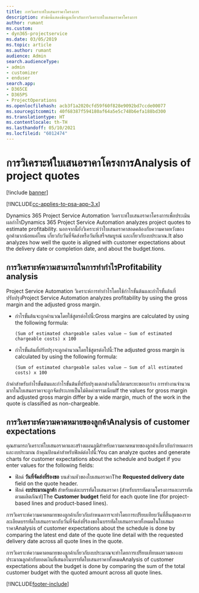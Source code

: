 ```yaml
---
title: การวิเคราะห์ใบเสนอราคาโครงการ
description: หัวข้อนี้แสดงข้อมูลเกี่ยวกับการวิเคราะห์ใบเสนอราคาโครงการ
author: rumant
ms.custom:
- dyn365-projectservice
ms.date: 03/05/2019
ms.topic: article
ms.author: rumant
audience: Admin
search.audienceType:
- admin
- customizer
- enduser
search.app:
- D365CE
- D365PS
- ProjectOperations
ms.openlocfilehash: acb3f1a2020cfd59f60f828e9092bd7ccde00077
ms.sourcegitcommit: 40f68387f594180af64a5e5c748b6efa188bd300
ms.translationtype: HT
ms.contentlocale: th-TH
ms.lasthandoff: 05/10/2021
ms.locfileid: "6012474"
---
```

# <a name="analysis-of-project-quotes"></a><span data-ttu-id="a6074-103">การวิเคราะห์ใบเสนอราคาโครงการ</span><span class="sxs-lookup"><span data-stu-id="a6074-103">Analysis of project quotes</span></span>

[!include [banner](../includes/psa-now-project-operations.md)]

[!INCLUDE[cc-applies-to-psa-app-3.x](../includes/cc-applies-to-psa-app-3x.md)]

<span data-ttu-id="a6074-104">Dynamics 365 Project Service Automation วิเคราะห์ใบเสนอราคาโครงการเพื่อประเมินผลกำไร</span><span class="sxs-lookup"><span data-stu-id="a6074-104">Dynamics 365 Project Service Automation analyzes project quotes to estimate profitability.</span></span> <span data-ttu-id="a6074-105">นอกจากนี้ยังวิเคราะห์ว่าใบเสนอราคาสอดคล้องกับความคาดหวังของลูกค้ามากน้อยแค่ไหน เกี่ยวกับวันที่จัดส่งหรือวันที่เสร็จสมบูรณ์ และเกี่ยวกับงบประมาณ.</span><span class="sxs-lookup"><span data-stu-id="a6074-105">It also analyzes how well the quote is aligned with customer expectations about the delivery date or completion date, and about the budget.tions.</span></span>

## <a name="profitability-analysis"></a><span data-ttu-id="a6074-106">การวิเคราะห์ความสามารถในการทำกำไร</span><span class="sxs-lookup"><span data-stu-id="a6074-106">Profitability analysis</span></span>

<span data-ttu-id="a6074-107">Project Service Automation วิเคราะห์การทำกำไรโดยใช้กำไรขั้นต้นและกำไรขั้นต้นที่ปรับปรุง</span><span class="sxs-lookup"><span data-stu-id="a6074-107">Project Service Automation analyzes profitability by using the gross margin and the adjusted gross margin.</span></span>

- <span data-ttu-id="a6074-108">กำไรขั้นต้นจะถูกคำนวณโดยใช้สูตรต่อไปนี้:</span><span class="sxs-lookup"><span data-stu-id="a6074-108">Gross margins are calculated by using the following formula:</span></span>

  `
    (Sum of estimated chargeable sales value – Sum of estimated chargeable costs) x 100
  `
- <span data-ttu-id="a6074-109">กำไรขั้นต้นที่ปรับปรุงจะถูกคำนวณโดยใช้สูตรต่อไปนี้:</span><span class="sxs-lookup"><span data-stu-id="a6074-109">The adjusted gross margin is calculated by using the following formula:</span></span>

  `
    (Sum of estimated chargeable sales value – Sum of all estimated costs) x 100
  `

<span data-ttu-id="a6074-110">ถ้าค่าสำหรับกำไรขั้นต้นและกำไรขั้นต้นที่ปรับปรุงแตกต่างกันไปตามระยะขอบกว้าง การทำงานจำนวนมากในใบเสนอราคาจะถูกจัดประเภทเป็นไม่คิดค่าธรรมเนียม</span><span class="sxs-lookup"><span data-stu-id="a6074-110">If the values for gross margin and adjusted gross margin differ by a wide margin, much of the work in the quote is classified as non-chargeable.</span></span>

## <a name="analysis-of-customer-expectations"></a><span data-ttu-id="a6074-111">การวิเคราะห์ความคาดหมายของลูกค้า</span><span class="sxs-lookup"><span data-stu-id="a6074-111">Analysis of customer expectations</span></span>

<span data-ttu-id="a6074-112">คุณสามารถวิเคราะห์ใบเสนอราคาและสร้างแผนภูมิสำหรับความคาดหมายของลูกค้าเกี่ยวกับกำหนดการและงบประมาณ ถ้าคุณป้อนค่าสำหรับฟิลด์ต่อไปนี้:</span><span class="sxs-lookup"><span data-stu-id="a6074-112">You can analyze quotes and generate charts for customer expectations about the schedule and budget if you enter values for the following fields:</span></span>

- <span data-ttu-id="a6074-113">ฟิลด์ **วันที่จัดส่งที่ร้องขอ** บนส่วนหัวของใบเสนอราคา</span><span class="sxs-lookup"><span data-stu-id="a6074-113">The **Requested delivery date** field on the quote header.</span></span>
- <span data-ttu-id="a6074-114">ฟิลด์ **งบประมาณลูกค้า** สำหรับแต่ละบรรทัดใบเสนอราคา (สำหรับบรรทัดตามโครงการและบรรทัดตามผลิตภัณฑ์)</span><span class="sxs-lookup"><span data-stu-id="a6074-114">The **Customer budget** field for each quote line (for project-based lines and product-based lines).</span></span>

<span data-ttu-id="a6074-115">การวิเคราะห์ความคาดหมายของลูกค้าเกี่ยวกับกำหนดการจะทำโดยการเปรียบเทียบวันที่สิ้นสุดของรายละเอียดบรรทัดใบเสนอราคากับวันที่จัดส่งที่ร้องขอในบรรทัดใบเสนอราคาทั้งหมดในใบเสนอราคา</span><span class="sxs-lookup"><span data-stu-id="a6074-115">Analysis of customer expectations about the schedule is done by comparing the latest end date of the quote line detail with the requested delivery date across all quote lines in the quote.</span></span>

<span data-ttu-id="a6074-116">การวิเคราะห์ความคาดหมายของลูกค้าเกี่ยวกับงบประมาณจะทำโดยการเปรียบเทียบผลรวมของงบประมาณลูกค้ากับยอดเงินที่เสนอในบรรทัดใบเสนอราคาทั้งหมด</span><span class="sxs-lookup"><span data-stu-id="a6074-116">Analysis of customer expectations about the budget is done by comparing the sum of the total customer budget with the quoted amount across all quote lines.</span></span>


[!INCLUDE[footer-include](../includes/footer-banner.md)]